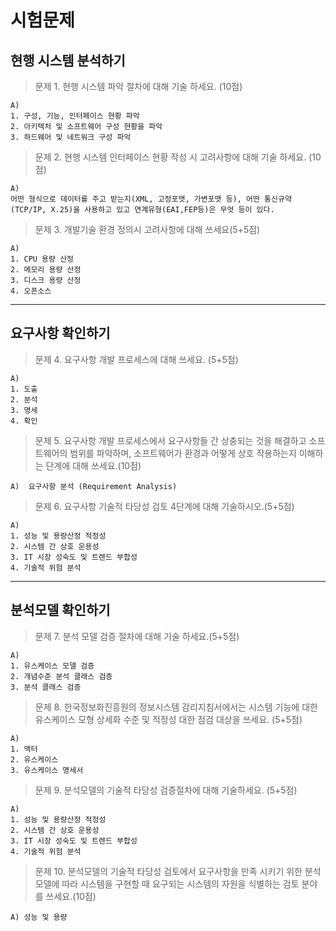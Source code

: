 # 시험문제

## 현행 시스템 분석하기
> 문제 1. 현행 시스템 파악 절차에 대해 기술 하세요. (10점)   

```
A)  
1. 구성, 기능, 인터페이스 현황 파악   
2. 아키텍처 및 소프트웨어 구성 현황을 파악
3. 하드웨어 및 네트워크 구성 파악   
```

> 문제 2. 현행 시스템 인터페이스 현황 작성 시 고려사항에 대해 기술 하세요. (10점)   

```
A)  
어떤 형식으로 데이터를 주고 받는지(XML, 고정포맷, 가변포맷 등), 어떤 통신규약(TCP/IP, X.25)을 사용하고 있고 연계유형(EAI,FEP등)은 무엇 등이 있다.
```

> 문제 3. 개발기술 환경 정의시 고려사항에 대해 쓰세요(5+5점)  

```
A)  
1. CPU 용량 산정   
2. 메모리 용량 산정  
3. 디스크 용량 산정  
4. 오픈소스 
```

___
## 요구사항 확인하기  

> 문제 4. 요구사항 개발 프로세스에 대해 쓰세요. (5+5점)  

```
A)  
1. 도출  
2. 분석  
3. 명세  
4. 확인  
```

> 문제 5. 요구사항 개발 프로세스에서 요구사항들 간 상충되는 것을 해결하고 소프트웨어의 범위를 파악하며, 소프트웨어가 환경과 어떻게 상호 작용하는지 이해하는 단계에 대해 쓰세요.(10점)  

```
A)  요구사항 분석 (Requirement Analysis)  
```

> 문제 6. 요구사항 기술적 타당성 검토 4단계에 대해 기술하시오.(5+5점)  

```
A)  
1. 성능 및 용량산정 적정성
2. 시스템 간 상호 운용성
3. IT 시장 성숙도 및 트렌드 부합성
4. 기술적 위험 분석
```

___
## 분석모델 확인하기  

> 문제 7. 분석 모델 검증 절차에 대해 기술 하세요.(5+5점)  

```
A)  
1. 유스케이스 모델 검증  
2. 개념수준 분석 클래스 검증  
3. 분석 클래스 검증  
```   

> 문제 8. 한국정보화진흥원의 정보시스템 감리지침서에서는 시스템 기능에 대한 유스케이스 모형 상세화 수준 및 적정성 대한 점검 대상을 쓰세요. (5+5점)  

```
A)  
1. 액터
2. 유스케이스  
3. 유스케이스 명세서  
```

> 문제 9. 분석모델의 기술적 타당성 검증절차에 대해 기술하세요. (5+5점)  

```
A)  
1. 성능 및 용량산정 적정성  
2. 시스템 간 상호 운용성  
3. IT 시장 성숙도 및 트렌드 부합성  
4. 기술적 위험 분석  
```

> 문제 10. 분석모델의 기술적 타당성 검토에서 요구사항을 만족 시키기 위한 분석모델에 따라 시스템을 구현할 때 요구되는 시스템의 자원을 식별하는 검토 분야를 쓰세요.(10점)  

```
A) 성능 및 용량
```